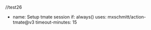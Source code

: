 //test26

- name: Setup tmate session
  if: always()
  uses: mxschmitt/action-tmate@v3
  timeout-minutes: 15
